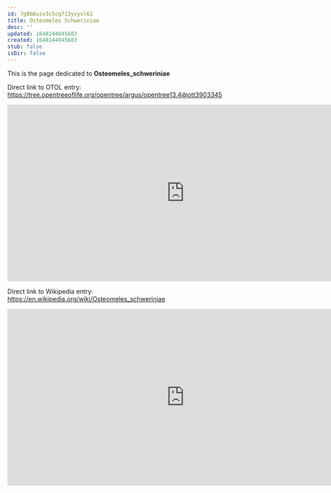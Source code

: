 ```yaml
---
id: 7g8b6uiv3s5cq713yvyvl62
title: Osteomeles Schweriniae
desc: ''
updated: 1648144045683
created: 1648144045683
stub: false
isDir: false
---
```

This is the page dedicated to **Osteomeles_schweriniae**


Direct link to OTOL entry: https://tree.opentreeoflife.org/opentree/argus/opentree13.4@ott3903345



<html>
    <body>
    <iframe src="https://tree.opentreeoflife.org/opentree/argus/opentree13.4@ott3903345"
    width="800" height="400" frameborder="0" allowfullscreen> </iframe>
    </body>
</html>
    


Direct link to Wikipedia entry: https://en.wikipedia.org/wiki/Osteomeles_schweriniae



<html>
    <body>
    <iframe src="https://en.wikipedia.org/wiki/Osteomeles_schweriniae"
    width="800" height="400" frameborder="0" allowfullscreen> </iframe>
    </body>
</html>
    
